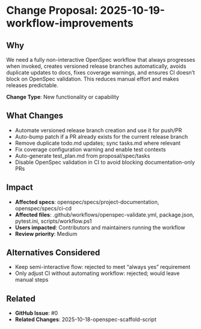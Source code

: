 # Change Proposal: 2025-10-19-workflow-improvements

## Why

We need a fully non-interactive OpenSpec workflow that always progresses when invoked, creates versioned release branches automatically, avoids duplicate updates to docs, fixes coverage warnings, and ensures CI doesn’t block on OpenSpec validation. This reduces manual effort and makes releases predictable.

**Change Type**: New functionality or capability

## What Changes

- Automate versioned release branch creation and use it for push/PR
- Auto-bump patch if a PR already exists for the current release branch
- Remove duplicate todo.md updates; sync tasks.md where relevant
- Fix coverage configuration warning and enable test contexts
- Auto-generate test_plan.md from proposal/spec/tasks
- Disable OpenSpec validation in CI to avoid blocking documentation-only PRs

## Impact

- **Affected specs**: openspec/specs/project-documentation, openspec/specs/ci-cd
- **Affected files**: .github/workflows/openspec-validate.yml, package.json, pytest.ini, scripts/workflow.ps1
- **Users impacted**: Contributors and maintainers running the workflow
- **Review priority**: Medium

## Alternatives Considered

- Keep semi-interactive flow: rejected to meet “always yes” requirement
- Only adjust CI without automating workflow: rejected; would leave manual steps

## Related

- **GitHub Issue**: #0
- **Related Changes**: 2025-10-18-openspec-scaffold-script
